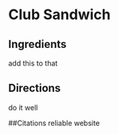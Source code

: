 # Club Sandwich

## Ingredients
add this to that

## Directions
do it well

##Citations
reliable website